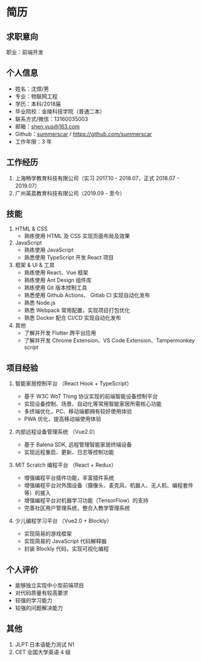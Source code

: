# 简历

## 求职意向

职业：前端开发

## 个人信息

* 姓名：沈煜/男
* 专业：物联网工程
* 学历：本科/2018届
* 毕业院校：金陵科技学院（普通二本）
* 联系方式/微信：13160035003
* 邮箱：shen.yus@163.com
* Github：[summerscar](https://github.com/summerscar) / https://github.com/summerscar
* 工作年限：3 年

## 工作经历

1. 上海畅学教育科技有限公司（实习 2017.10 - 2018.07，正式 2018.07 - 2019.07）
2. 广州英荔教育科技有限公司（2019.09 - 至今）

## 技能

1. HTML & CSS
    * 熟练使用 HTML 及 CSS 实现页面布局及效果
2. JavaScript
    * 熟练使用 JavaScript
    * 熟悉使用 TypeScript 开发 React 项目
3. 框架 & UI & 工具
    * 熟练使用 React、Vue 框架
    * 熟练使用 Ant Design 组件库
    * 熟练使用 Git 版本控制工具
    * 熟悉使用 Github Actions、 Gitlab CI 实现自动化发布
    * 熟悉 Node.js
    * 熟悉 Webpack 常用配置，实现项目打包优化
    * 熟悉 Docker 配合 CI/CD 实现自动化发布
4. 其他
    * 了解并开发 Flutter 跨平台应用
    * 了解并开发 Chrome Extension、VS Code Extension、Tampermonkey script

## 项目经验

1. 智能家居控制平台 （React Hook + TypeScript）
    * 基于 W3C WoT Thing 协议实现的前端智能设备控制平台
    * 实现设备控制、场景、自动化等常用智能家居所需核心功能
    * 多终端优化，PC、移动端都拥有较好使用体验
    * PWA 优化，提高移动端使用体验

2. 内部远程设备管理系统 （Vue2.0）
    * 基于 Balena SDK, 远程管理智能家居终端设备
    * 实现远程重启、更新、日志等控制功能

3. MIT Scratch 编程平台 （React + Redux）
    * 增强编程平台插件功能，丰富插件系统
    * 增强编程平台对外围设备（摄像头、麦克风、机器人、无人机、编程套件等）的接入
    * 增强编程平台对机器学习功能（TensorFlow）的支持
    * 完善社区用户管理系统，整合入教学管理系统

4. 少儿编程学习平台 （Vue2.0 + Blockly）
    * 实现简易的游戏框架
    * 实现简易的 JavaScript 代码解释器
    * 封装 Blockly 代码，实现可视化编程

## 个人评价

* 能够独立实现中小型前端项目
* 对代码质量有较高要求
* 较强的学习能力
* 较强的问题解决能力

## 其他

1. JLPT 日本语能力测试 N1
2. CET 全国大学英语 4 级
